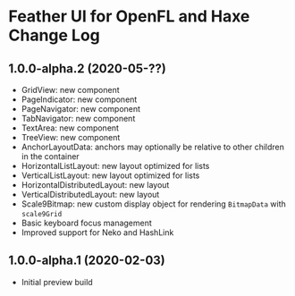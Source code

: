 # Feather UI for OpenFL and Haxe Change Log

## 1.0.0-alpha.2 (2020-05-??)

- GridView: new component
- PageIndicator: new component
- PageNavigator: new component
- TabNavigator: new component
- TextArea: new component
- TreeView: new component
- AnchorLayoutData: anchors may optionally be relative to other children in the container
- HorizontalListLayout: new layout optimized for lists
- VerticalListLayout: new layout optimized for lists
- HorizontalDistributedLayout: new layout
- VerticalDistributedLayout: new layout
- Scale9Bitmap: new custom display object for rendering `BitmapData` with `scale9Grid`
- Basic keyboard focus management
- Improved support for Neko and HashLink

## 1.0.0-alpha.1 (2020-02-03)

- Initial preview build